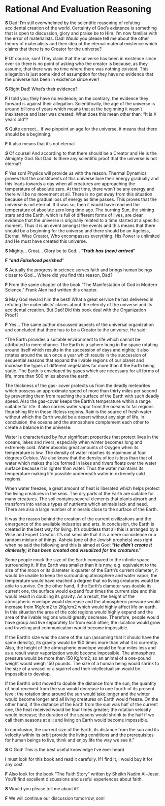 Rational And Evaluation Reasoning
=================================

**S** Dad! I’m still overwhelmed by the scientific reasoning of refuting
accidental creation of the world. Certainty of God’s existence is
something that is open to discussion, glory and praise be to Him. I’m
now familiar with the error of materialists. Dad! Would you please tell
me about the other theory of materialists and their idea of the eternal
material existence which claims that there is no Creator for the
universe?

**F** Of course, son! They claim that the universe has been in existence
since ever so there is no point of asking who the creator is because, as
they assume, that there was no time where there was nothing existent.
This allegation is just some kind of assumption for they have no
evidence that the universe has been in existence since ever!

**S** Right Dad! What’s their evidence?

**F** I told you; they have no evidence; on the contrary, the evidence
they forward is against their allegation. Scientifically, the age of the
universe is around billions of years which means that at the beginning
it wasn’t inexistence and later was created. What does this mean other
than: “It is X years old”?

**S** Quite correct... If we pinpoint an age for the universe, it means
that there should be a beginning.

**F** It also means that it’s not eternal

***S*** Of course! And according to that there should be a Creator and
He is the Almighty God. But Dad! Is there any scientific proof that the
universe is not eternal?

**F** Yes son! Physics will provide us with the reason. Thermal Dynamics
proves that the constituents of this universe lose their energy
gradually and this leads towards a day when all creatures are
approaching the temperature of absolute zero. At that time, there won’t
be any energy and there will be no movement at all. There is no get away
from this situation because of the gradual loss of energy as time
passes. This proves that the universe is not eternal. If it was so, then
it would have reached the temperature of absolute zero long time ago.
The burning Sun, the shining stars and the Earth, which is full of
different forms of lives, are clear evidence that the universe is
originally related to a time started at a specific moment. Thus it is an
event amongst the events and this means that there should be a beginning
for the universe and there should be an Ageless, Eternal, Wise Creator,
Who encompasses everything. His Power is unlimited and He must have
created this universe.

**S** Mighty... Great... Glory be to God... “***Truth*** ***has***
***(now)*** ***arrived***”

**F** “***and*** ***Falsehood*** ***perished***”

**S** Actually the progress in science serves faith and brings human
beings closer to God... Where did you find this reason, Dad?

**F** From the same chapter of the book “The Manifestation of God in
Modern Science.” Frank Alen had written this chapter.

**S** May God reward him the best! What a great service he has delivered
in refuting the materialists’ claims about the eternity of the universe
and its accidental creation. But Dad! Did this book deal with the
Organization Proof?

**F** Yes... The same author discussed aspects of the universal
organization and concluded that there has to be a Creator to the
universe. He said:

“The Earth provides a suitable environment to life which cannot be
attributed to mere chance. The Earth is a sphere hung in the space
rotating around itself which results in the succession of days and
nights; it also rotates around the sun once a year which results in the
succession of sequential seasons that expand the livable regions of our
planet and increase the types of different vegetables far more than if
the Earth being static. The Earth is enveloped by gases which are
necessary for all forms of life, more than 500 miles above the earth.

The thickness of the gas- cover protects us from the deadly meteorites
which possess an approximate speed of more than thirty miles per second
by preventing them from reaching the surface of the Earth with such
deadly speed. Also the gas-cover keeps the Earth’s temperature within a
range suitable for life. It also carries water vapor from the oceans to
far regions flourishing life in those lifeless regions. Rain is the
source of fresh water without which the Earth would be a desert without
any sign of life. In conclusion, the oceans and the atmosphere
complement each other to create a balance in the universe.

Water is characterized by four significant properties that protect lives
in the oceans, lakes and rivers, especially when winter becomes long and
extremely cold. Water absorbs great amounts of Oxygen when its
temperature is low. The density of water reaches its maximum at four
degrees Celsius. We also know that the density of ice is less than that
of water which makes the ice formed in lakes and rivers floats over the
water surface because it is lighter than water. Thus the water maintains
its temperature making life possible underneath water in extremely cold
regions.

When water freezes, a great amount of heat is liberated which helps
protect the living creatures in the seas. The dry parts of the Earth are
suitable for many creatures. The soil contains several elements that
plants absorb and transform into various types of nutrients which
animals lack and need. There are also a large number of minerals close
to the surface of the Earth.

It was the reason behind the creation of the current civilizations and
the emergence of the available industries and arts. In conclusion, the
Earth is created in the best way for living. It’s doubtless that all
this is arranged by a Wise and Expert Creator. It’s not sensible that it
is a mere coincidence or a random mixture of things. Asheia (one of the
Jewish prophets) was right when he said the following and this is aimed
at God: “***He*** ***didn’t*** ***create*** ***it*** ***aimlessly;***
***it*** ***has*** ***been*** ***created*** ***and*** ***visualized***
***for*** ***the*** ***creatures***.”

Some people mock the size of the Earth compared to the infinite space
surrounding it. If the Earth was smaller than it is now, e.g. equivalent
to the size of the moon or its diameter is quarter of the Earth’s
current diameter, it would be unable to keep the surrounding atmosphere
and water vapor; the temperature would have reached a degree that no
living creatures would be able to survive. On the other hand, if the
Earth’s diameter was double its current one, the surface would expand
four times the current size and this would result in doubling its
gravity. As a result, the height of the atmospheric envelope would
decrease and the atmospheric pressure would increase from 1Kg/cm2 to
2Kg/cm2 which would highly affect life on earth. In this situation the
area of the cold regions would highly expand and the area of the livable
regions would greatly decrease. Therefore, people would have group and
live separately far from each other; the isolation would grow and
traveling and communication would become impossible.

If the Earth’s size was the same of the sun (assuming that it should
have the same density), its gravity would be 150 times more than what it
is currently. Also, the height of the atmospheric envelope would be four
miles less and as a result water vaporization would become impossible.
The atmosphere pressure would be more than 150 Kg/cm2; so an animal of a
one-pound weight would weigh 150 pounds. The size of a human being would
shrink to the size of a weasel or a squirrel and their intellectualism
would be impossible to develop.

If the Earth’s orbit moved to double the distance from the sun, the
quantity of heat received from the sun would decrease to one fourth of
its present level; the rotation time around the sun would take longer
and the winter would become longer and all living creatures on Earth
would freeze. On the other hand, if the distance of the Earth from the
sun was half of the current one, the heat received would be four times
greater; the rotation velocity would increase; the duration of the
seasons would shrink to the half if we call them seasons at all; and
living on Earth would become impossible.

In conclusion, the current size of the Earth, its distance from the sun
and its velocity within its orbit provide the living conditions and the
prerequisites for human beings to live, think and enjoy life the way we
see it.”

**S** O God! This is the best useful knowledge I’ve ever heard.

I must look for this book and read it carefully. If I find it, I would
buy it for any cost.

**F** Also look for the book “The Faith Story” written by Sheikh Nadim
Al-Jeser. You’ll find excellent discussions and useful experiences about
faith.

**S** Would you please tell me about it?

**F** We will continue our discussion tomorrow, son!


